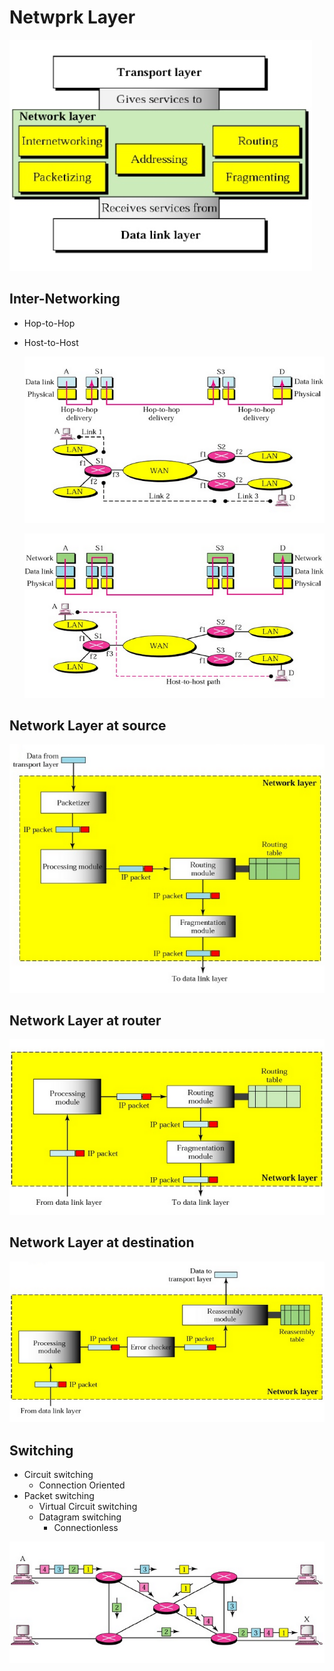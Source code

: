 # Netwprk Layer
![](fig/network-layer.png)

## Inter-Networking
- Hop-to-Hop
- Host-to-Host

    ![](fig/hop2hop.png)

    ![](fig/host2host.png)

## Network Layer at source
![](fig/network-layer-source.png)

## Network Layer at router
![](fig/network-layer-router.png)

## Network Layer at destination
![](fig/network-layer-destination.png)

## Switching
- Circuit switching
    + Connection Oriented
- Packet switching
    - Virtual Circuit switching
    - Datagram switching
        + Connectionless

![](fig/datagram-switching.png)

